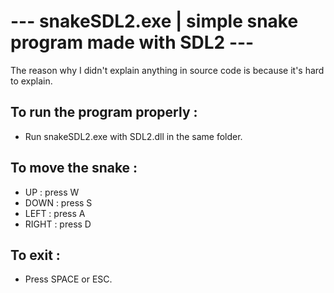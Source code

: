 # --- snakeSDL2.exe | simple snake program made with SDL2 ---
The reason why I didn't explain anything in source code is because it's hard to explain.
## To run the program properly :
- Run snakeSDL2.exe with SDL2.dll in the same folder.

## To move the snake :

- UP : press W
- DOWN : press S
- LEFT : press A
- RIGHT : press D

## To exit :
- Press SPACE or ESC.


